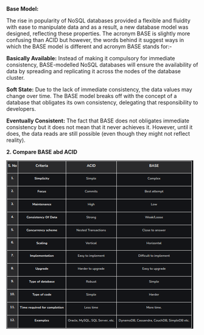 **Base Model:**

The rise in popularity of NoSQL databases provided a flexible and fluidity with ease to manipulate data and as a result, a new database model was designed, reflecting these properties. The acronym BASE is slightly more confusing than ACID but however, the words behind it suggest ways in which the BASE model is different and acronym BASE stands for:-

**Basically Available:** Instead of making it compulsory for immediate consistency, BASE-modelled NoSQL databases will ensure the availability of data by spreading and replicating it across the nodes of the database cluster.

**Soft State:** Due to the lack of immediate consistency, the data values may change over time. The BASE model breaks off with the concept of a database that obligates its own consistency, delegating that responsibility to developers.

**Eventually Consistent:** The fact that BASE does not obligates immediate consistency but it does not mean that it never achieves it. However, until it does, the data reads are still possible (even though they might not reflect reality).


**2. Compare BASE abd ACID**

![img_4.png](img_4.png)